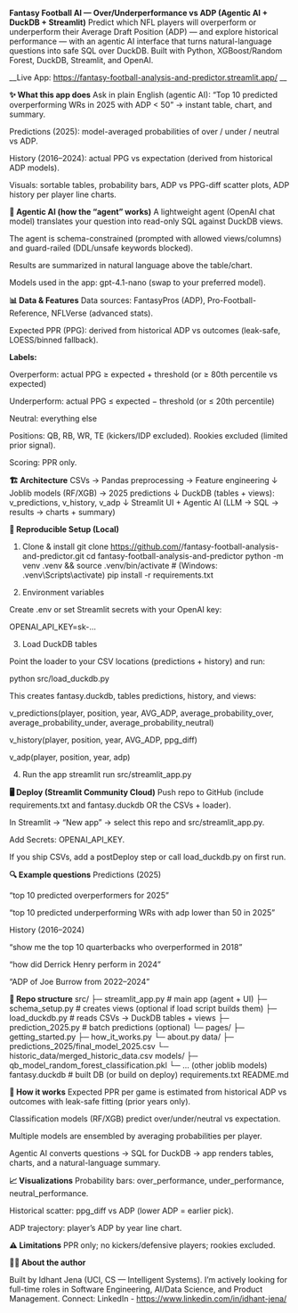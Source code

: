 __Fantasy Football AI — Over/Underperformance vs ADP (Agentic AI + DuckDB + Streamlit)__
Predict which NFL players will overperform or underperform their Average Draft Position (ADP) — and explore historical performance — with an agentic AI interface that turns natural-language questions into safe SQL over DuckDB.
Built with Python, XGBoost/Random Forest, DuckDB, Streamlit, and OpenAI.

__Live App: https://fantasy-football-analysis-and-predictor.streamlit.app/ __

__✨ What this app does__
Ask in plain English (agentic AI):
“Top 10 predicted overperforming WRs in 2025 with ADP < 50” → instant table, chart, and summary.

Predictions (2025): model-averaged probabilities of over / under / neutral vs ADP.

History (2016–2024): actual PPG vs expectation (derived from historical ADP models).

Visuals: sortable tables, probability bars, ADP vs PPG-diff scatter plots, ADP history per player line charts.

__🧠 Agentic AI (how the “agent” works)__
A lightweight agent (OpenAI chat model) translates your question into read-only SQL against DuckDB views.

The agent is schema-constrained (prompted with allowed views/columns) and guard-railed (DDL/unsafe keywords blocked).

Results are summarized in natural language above the table/chart.

Models used in the app: gpt-4.1-nano (swap to your preferred model).

__📊 Data & Features__
Data sources: FantasyPros (ADP), Pro-Football-Reference, NFLVerse (advanced stats).

Expected PPR (PPG): derived from historical ADP vs outcomes (leak-safe, LOESS/binned fallback).

__Labels:__

Overperform: actual PPG ≥ expected + threshold (or ≥ 80th percentile vs expected)

Underperform: actual PPG ≤ expected − threshold (or ≤ 20th percentile)

Neutral: everything else

Positions: QB, RB, WR, TE (kickers/IDP excluded). Rookies excluded (limited prior signal).

Scoring: PPR only.

__🏗️ Architecture__
CSVs → Pandas preprocessing → Feature engineering
         ↓
  Joblib models (RF/XGB) → 2025 predictions
         ↓
  DuckDB (tables + views): v_predictions, v_history, v_adp
         ↓
  Streamlit UI + Agentic AI (LLM → SQL → results → charts + summary)

__🧪 Reproducible Setup (Local)__
1) Clone & install
git clone https://github.com/<you>/fantasy-football-analysis-and-predictor.git
cd fantasy-football-analysis-and-predictor
python -m venv .venv && source .venv/bin/activate  # (Windows: .venv\Scripts\activate)
pip install -r requirements.txt

2) Environment variables

Create .env or set Streamlit secrets with your OpenAI key:

OPENAI_API_KEY=sk-...

3) Load DuckDB tables

Point the loader to your CSV locations (predictions + history) and run:

python src/load_duckdb.py

This creates fantasy.duckdb, tables predictions, history, and views:

v_predictions(player, position, year, AVG_ADP, average_probability_over, average_probability_under, average_probability_neutral)

v_history(player, position, year, AVG_ADP, ppg_diff)

v_adp(player, position, year, adp)

4) Run the app
streamlit run src/streamlit_app.py

__🖥️ Deploy (Streamlit Community Cloud)__
Push repo to GitHub (include requirements.txt and fantasy.duckdb OR the CSVs + loader).

In Streamlit → “New app” → select this repo and src/streamlit_app.py.

Add Secrets: OPENAI_API_KEY.

If you ship CSVs, add a postDeploy step or call load_duckdb.py on first run.

__🔍 Example questions__
Predictions (2025)

“top 10 predicted overperformers for 2025”

“top 10 predicted underperforming WRs with adp lower than 50 in 2025”

History (2016–2024)

“show me the top 10 quarterbacks who overperformed in 2018”

“how did Derrick Henry perform in 2024”

“ADP of Joe Burrow from 2022–2024”

__📁 Repo structure__
src/
  ├─ streamlit_app.py        # main app (agent + UI)
  ├─ schema_setup.py         # creates views (optional if load script builds them)
  ├─ load_duckdb.py          # reads CSVs -> DuckDB tables + views
  ├─ prediction_2025.py      # batch predictions (optional)
  └─ pages/
      ├─ getting_started.py
      ├─ how_it_works.py
      └─ about.py
data/
  ├─ predictions_2025/final_model_2025.csv
  └─ historic_data/merged_historic_data.csv
models/
  ├─ qb_model_random_forest_classification.pkl
  └─ ... (other joblib models)
fantasy.duckdb               # built DB (or build on deploy)
requirements.txt
README.md

__🧩 How it works__
Expected PPR per game is estimated from historical ADP vs outcomes with leak-safe fitting (prior years only).

Classification models (RF/XGB) predict over/under/neutral vs expectation.

Multiple models are ensembled by averaging probabilities per player.

Agentic AI converts questions → SQL for DuckDB → app renders tables, charts, and a natural-language summary.

__📈 Visualizations__
Probability bars: over_performance, under_performance, neutral_performance.

Historical scatter: ppg_diff vs ADP (lower ADP = earlier pick).

ADP trajectory: player’s ADP by year line chart.

__⚠️ Limitations__
PPR only; no kickers/defensive players; rookies excluded.

__🙋‍♂️ About the author__

Built by Idhant Jena (UCI, CS — Intelligent Systems).
I’m actively looking for full-time roles in Software Engineering, AI/Data Science, and Product Management.
Connect: LinkedIn - https://www.linkedin.com/in/idhant-jena/
